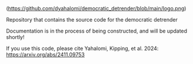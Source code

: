 (https://github.com/dyahalomi/democratic_detrender/blob/main/logo.png)

Repository that contains the source code for the democratic detrender

Documentation is in the process of being constructed, and will be updated shortly!

If you use this code, please cite Yahalomi, Kipping, et al. 2024:
https://arxiv.org/abs/2411.09753
